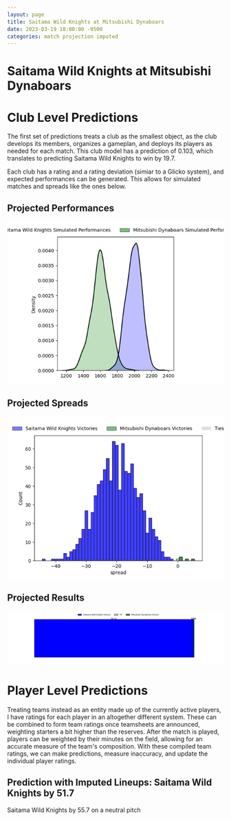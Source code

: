 ```yaml
---  
layout: page  
title: Saitama Wild Knights at Mitsubishi Dynaboars  
date: 2023-03-19 18:00:00 -0500  
categories: match projection imputed  
---
```

# Saitama Wild Knights at Mitsubishi Dynaboars

# Club Level Predictions


The first set of predictions treats a club as the smallest object, as the club develops its members, organizes a gameplan, and deploys its players as needed for each match. This club model has a prediction of 0.103, which translates to predicting Saitama Wild Knights to win by 19.7.

Each club has a rating and a rating deviation (simiar to a Glicko system), and expected performances can be generated. This allows for simulated matches and spreads like the ones below.
## Projected Performances


![Projected Performances](plots/performances_2023-03-19-MitsubishiDynaboars-SaitamaWildKnights.png)
## Projected Spreads


![Projected Spreads](plots/spreads_2023-03-19-MitsubishiDynaboars-SaitamaWildKnights.png)
## Projected Results


![Projected Results](plots/resultbar_2023-03-19-MitsubishiDynaboars-SaitamaWildKnights.png)
# Player Level Predictions


Treating teams instead as an entity made up of the currently active players, I have ratings for each player in an altogether different system. These can be combined to form team ratings once teamsheets are announced, weighting starters a bit higher than the reserves. After the match is played, players can be weighted by their minutes on the field, allowing for an accurate measure of the team's composition. With these compiled team ratings, we can make predictions, measure inaccuracy, and update the individual player ratings.
## Prediction with Imputed Lineups: Saitama Wild Knights by 51.7


Saitama Wild Knights by 55.7 on a neutral pitch


